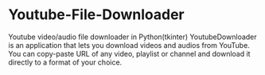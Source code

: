 # Youtube-File-Downloader
Youtube video/audio file downloader in Python(tkinter)
YoutubeDownloader is an application that lets you download videos and audios from YouTube.
You can copy-paste URL of any video, playlist or channel and download it directly to a format of your choice.
